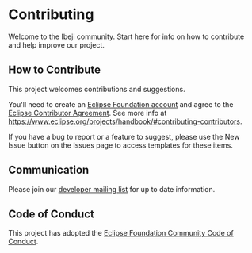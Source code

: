 # Contributing

Welcome to the Ibeji community. Start here for info on how to contribute and help improve our project.

## How to Contribute

This project welcomes contributions and suggestions.

You'll need to create an [Eclipse Foundation account](https://accounts.eclipse.org/) and agree to the [Eclipse Contributor Agreement](https://www.eclipse.org/legal/ECA.php). See more info at <https://www.eclipse.org/projects/handbook/#contributing-contributors>.

If you have a bug to report or a feature to suggest, please use the New Issue button on the Issues page to access templates for these items.

## Communication

Please join our [developer mailing list](https://accounts.eclipse.org/mailing-list/ibeji-dev) for up to date information.

## Code of Conduct

This project has adopted the [Eclipse Foundation Community Code of Conduct](https://raw.githubusercontent.com/eclipse/.github/master/CODE_OF_CONDUCT.md).